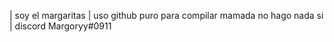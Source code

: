   | soy el margaritas
  | uso github puro para compilar mamada no hago nada si
  | discord Margoryy#0911
